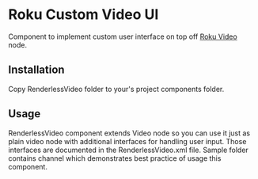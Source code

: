# Roku Custom Video UI

Component to implement custom user interface on top off [Roku Video](https://developer.roku.com/en-gb/docs/references/scenegraph/media-playback-nodes/video.md) node.

## Installation

Copy RenderlessVideo folder to your's project components folder.

## Usage

RenderlessVideo component extends Video node so you can use it just as plain video node with additional interfaces for handling user input. Those interfaces are documented in the RenderlessVideo.xml file. Sample folder contains channel which demonstrates best practice of usage this component.
